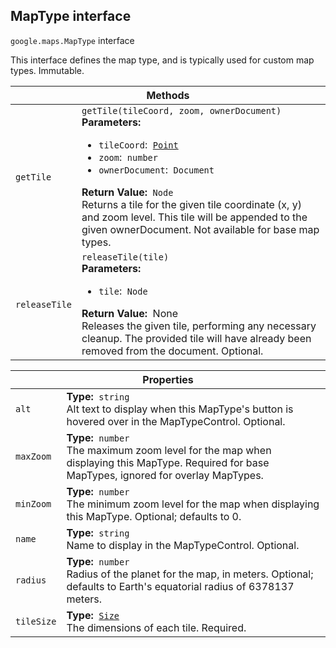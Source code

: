<h2 id="MapType"> MapType interface </h2><p>
<code><span itemprop="path">google.maps</span>.<span itemprop="name">MapType</span></code>
interface
</p><p>This interface defines the map type, and is typically used for custom map types. Immutable.</p><div class="devsite-table-wrapper"><table class="methods responsive" summary="interface MapType - Methods">
<thead>
<tr><th colspan="2">Methods</th>
</tr></thead>
<tbody>
<tr id="MapType.getTile">
<td><code><span>getTile</span></code></td>
<td><div><code>getTile(tileCoord, zoom, ownerDocument)</code></div>
<div class="desc"><strong>Parameters:</strong>&nbsp; <ul>
<li><code>tileCoord</code>:&nbsp; <code><a href="https://github.com/amenadiel/google-maps-documentation/blob/master/docs/Point.md">Point</a></code></li>
<li><code>zoom</code>:&nbsp; <code>number</code></li>
<li><code>ownerDocument</code>:&nbsp; <code>Document</code></li>
</ul></div>
<div class="desc"><strong>Return Value:</strong>&nbsp; <code>Node</code></div>
<div class="desc">Returns a tile for the given tile coordinate (x, y) and zoom level. This tile will be appended to the given ownerDocument. Not available for base map types.</div></td>
</tr>
<tr id="MapType.releaseTile">
<td><code><span>releaseTile</span></code></td>
<td><div><code>releaseTile(tile)</code></div>
<div class="desc"><strong>Parameters:</strong>&nbsp; <ul>
<li><code>tile</code>:&nbsp; <code>Node</code></li>
</ul></div>
<div class="desc"><strong>Return Value:</strong>&nbsp; None</div>
<div class="desc">Releases the given tile, performing any necessary cleanup. The provided tile will have already been removed from the document. Optional.</div></td>
</tr>
</tbody>
</table></div><div class="devsite-table-wrapper"><table class="properties responsive" summary="interface MapType - Properties">
<thead>
<tr><th colspan="2">Properties</th>
</tr></thead>
<tbody>
<tr id="MapType.alt">
<td><code><span>alt</span></code></td>
<td><div><strong>Type:</strong>&nbsp; <code>string</code></div>
<div class="desc">Alt text to display when this MapType's button is hovered over in the MapTypeControl. Optional.</div></td>
</tr>
<tr id="MapType.maxZoom">
<td><code><span>maxZoom</span></code></td>
<td><div><strong>Type:</strong>&nbsp; <code>number</code></div>
<div class="desc">The maximum zoom level for the map when displaying this MapType. Required for base MapTypes, ignored for overlay MapTypes.</div></td>
</tr>
<tr id="MapType.minZoom">
<td><code><span>minZoom</span></code></td>
<td><div><strong>Type:</strong>&nbsp; <code>number</code></div>
<div class="desc">The minimum zoom level for the map when displaying this MapType. Optional; defaults to 0.</div></td>
</tr>
<tr id="MapType.name">
<td><code><span>name</span></code></td>
<td><div><strong>Type:</strong>&nbsp; <code>string</code></div>
<div class="desc">Name to display in the MapTypeControl. Optional.</div></td>
</tr>
<tr id="MapType.radius">
<td><code><span>radius</span></code></td>
<td><div><strong>Type:</strong>&nbsp; <code>number</code></div>
<div class="desc">Radius of the planet for the map, in meters. Optional; defaults to Earth's equatorial radius of 6378137 meters.</div></td>
</tr>
<tr id="MapType.tileSize">
<td><code><span>tileSize</span></code></td>
<td><div><strong>Type:</strong>&nbsp; <code><a href="https://github.com/amenadiel/google-maps-documentation/blob/master/docs/Size.md">Size</a></code></div>
<div class="desc">The dimensions of each tile. Required.</div></td>
</tr>
</tbody>
</table></div>